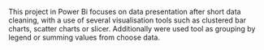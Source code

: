 This project in Power Bi focuses on data presentation after short data cleaning, with a use of several visualisation tools such as clustered bar charts, scatter charts or slicer. Additionally were used tool as grouping by legend or summing values from choose data.
